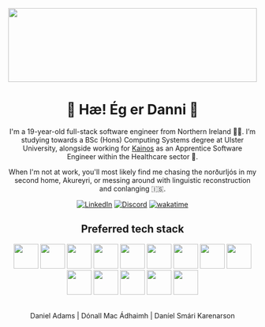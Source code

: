 <img src="https://a.storyblok.com/f/53624/4096x1470/76d247772c/northern-lights_unsplash_4096x1470.jpg" height="150px" width="100%" />

<h1 align="center">👋 Hæ! Ég er Danni 💅</h1>

<p align="center">
I'm a 19-year-old full-stack software engineer from Northern Ireland 🧑‍🎓. I’m studying towards a BSc (Hons) Computing Systems degree at Ulster University, alongside working for <a href="https://kainos.com">Kainos</a> as an Apprentice Software Engineer within the Healthcare sector 🏥.
</p>
<p align="center"> 
When I'm not at work, you'll most likely find me chasing the norðurljós in my second home, Akureyri, or messing around with linguistic reconstruction and conlanging 🇮🇸.
</p>

<div align="center">
  
  [![LinkedIn](https://img.shields.io/badge/LinkedIn-0A66C2?style=for-the-badge&logo=linkedin&logoColor=fff)](https://linkedin.com/in/dandabs)
  [![Discord](https://img.shields.io/badge/Discord-%235865F2.svg?&style=for-the-badge&logo=discord&logoColor=white)](discord://-/users/784899654696566825)
  [![wakatime](https://wakatime.com/badge/user/ad864439-8a6b-4dbc-8240-50f24d30d433.svg?style=for-the-badge)](https://wakatime.com/@ad864439-8a6b-4dbc-8240-50f24d30d433)
  
</div>

<h2 align="center">Preferred tech stack</h1>

<div align="center">

<img src="https://cdn.jsdelivr.net/gh/devicons/devicon@latest/icons/typescript/typescript-original.svg" height="50" />
<img src="https://cdn.jsdelivr.net/gh/devicons/devicon@latest/icons/tailwindcss/tailwindcss-original.svg" height="50" />
<img src="https://cdn.jsdelivr.net/gh/devicons/devicon@latest/icons/nextjs/nextjs-original.svg" height="50" />
<img src="https://cdn.jsdelivr.net/gh/devicons/devicon@latest/icons/react/react-original.svg" height="50" />
<img src="https://cdn.jsdelivr.net/gh/devicons/devicon@latest/icons/nodejs/nodejs-original.svg" height="50" />


<img src="https://cdn.jsdelivr.net/gh/devicons/devicon@latest/icons/postgresql/postgresql-original.svg" height="50" />
<img src="https://cdn.jsdelivr.net/gh/devicons/devicon@latest/icons/graphql/graphql-plain.svg" height="50" />
<img src="https://cdn.jsdelivr.net/gh/devicons/devicon@latest/icons/redis/redis-original.svg" height="50" />


<img src="https://cdn.jsdelivr.net/gh/devicons/devicon@latest/icons/vscode/vscode-original.svg" height="50" />
<img src="https://cdn.jsdelivr.net/gh/devicons/devicon@latest/icons/datagrip/datagrip-original.svg" height="50" />
<img src="https://cdn.jsdelivr.net/gh/devicons/devicon@latest/icons/postman/postman-original.svg" height="50" />


<img src="https://cdn.jsdelivr.net/gh/devicons/devicon@latest/icons/vercel/vercel-original.svg" height="50" />
<img src="https://cdn.jsdelivr.net/gh/devicons/devicon@latest/icons/sentry/sentry-original.svg" height="50" />
<img src="https://cdn.jsdelivr.net/gh/devicons/devicon@latest/icons/trello/trello-original.svg" height="50" />

</div>

</br>

<p align="center"> 
Daniel Adams | Dónall Mac Ádhaimh | Daníel Smári Karenarson
</p>
